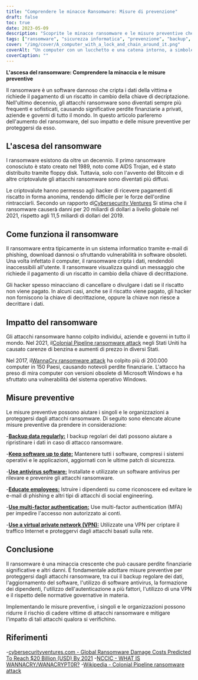 ```yaml
---
title: "Comprendere le minacce Ransomware: Misure di prevenzione"
draft: false
toc: true
date: 2023-05-09
description: "Scoprite le minacce ransomware e le misure preventive che potete adottare per proteggervi da esse."
tags: ["ransomware", "sicurezza informatica", "prevenzione", "backup", "antivirus", "VPN", "autenticazione a più fattori", "regolamenti governativi", "phishing", "ingegneria sociale", "malware", "criminalità informatica", "sicurezza dei dati", "sicurezza della rete", "attacco informatico", "crittografia", "igiene informatica", "risposta agli incidenti", "protezione dei dati", "consapevolezza informatica"]
cover: "/img/cover/A_computer_with_a_lock_and_chain_around_it.png"
coverAlt: "Un computer con un lucchetto e una catena intorno, a simboleggiare la crittografia dei dati da parte del ransomware."
coverCaption: ""
---
```


**L'ascesa del ransomware: Comprendere la minaccia e le misure preventive**

Il ransomware è un software dannoso che cripta i dati della vittima e richiede il pagamento di un riscatto in cambio della chiave di decriptazione. Nell'ultimo decennio, gli attacchi ransomware sono diventati sempre più frequenti e sofisticati, causando significative perdite finanziarie a privati, aziende e governi di tutto il mondo. In questo articolo parleremo dell'aumento del ransomware, del suo impatto e delle misure preventive per proteggersi da esso.

## L'ascesa del ransomware

I ransomware esistono da oltre un decennio. Il primo ransomware conosciuto è stato creato nel 1989, noto come AIDS Trojan, ed è stato distribuito tramite floppy disk. Tuttavia, solo con l'avvento del Bitcoin e di altre criptovalute gli attacchi ransomware sono diventati più diffusi.

Le criptovalute hanno permesso agli hacker di ricevere pagamenti di riscatto in forma anonima, rendendo difficile per le forze dell'ordine rintracciarli. Secondo un rapporto di[Cybersecurity Ventures](https://cybersecurityventures.com/global-ransomware-damage-costs-predicted-to-reach-20-billion-usd-by-2021/#:~:text=The%20damages%20for%202018%20were,fastest%20growing%20type%20of%20cybercrime.) Si stima che il ransomware causerà danni per 20 miliardi di dollari a livello globale nel 2021, rispetto agli 11,5 miliardi di dollari del 2019.

## Come funziona il ransomware

Il ransomware entra tipicamente in un sistema informatico tramite e-mail di phishing, download dannosi o sfruttando vulnerabilità in software obsoleti. Una volta infettato il computer, il ransomware cripta i dati, rendendoli inaccessibili all'utente. Il ransomware visualizza quindi un messaggio che richiede il pagamento di un riscatto in cambio della chiave di decrittazione.

Gli hacker spesso minacciano di cancellare o divulgare i dati se il riscatto non viene pagato. In alcuni casi, anche se il riscatto viene pagato, gli hacker non forniscono la chiave di decrittazione, oppure la chiave non riesce a decrittare i dati.

## Impatto del ransomware

Gli attacchi ransomware hanno colpito individui, aziende e governi in tutto il mondo. Nel 2021, il[Colonial Pipeline ransomware attack](https://en.wikipedia.org/wiki/Colonial_Pipeline_ransomware_attack) negli Stati Uniti ha causato carenze di benzina e aumenti di prezzo in diversi Stati.

Nel 2017, il[WannaCry ransomware attack](https://www.cisa.gov/wannacry) ha colpito più di 200.000 computer in 150 Paesi, causando notevoli perdite finanziarie. L'attacco ha preso di mira computer con versioni obsolete di Microsoft Windows e ha sfruttato una vulnerabilità del sistema operativo Windows.

## Misure preventive

Le misure preventive possono aiutare i singoli e le organizzazioni a proteggersi dagli attacchi ransomware. Di seguito sono elencate alcune misure preventive da prendere in considerazione:

-[**Backup data regularly:**](https://simeononsecurity.com/articles/what-is-the-3-2-1-backup-rule-and-why-you-should-use-it/) I backup regolari dei dati possono aiutare a ripristinare i dati in caso di attacco ransomware.

-[**Keep software up to date:**](https://simeononsecurity.com/articles/implementing-patches-for-systems-with-vulnerabilities/) Mantenere tutti i software, compresi i sistemi operativi e le applicazioni, aggiornati con le ultime patch di sicurezza.

-[**Use antivirus software:**](https://simeononsecurity.com/recommendations/anti-virus) Installate e utilizzate un software antivirus per rilevare e prevenire gli attacchi ransomware.

-[**Educate employees:**](https://simeononsecurity.com/articles/the-impact-of-social-engineering-attacks-on-cybersecurity/) Istruire i dipendenti su come riconoscere ed evitare le e-mail di phishing e altri tipi di attacchi di social engineering.

-[**Use multi-factor authentication:**](https://simeononsecurity.com/articles/what-are-the-diferent-kinds-of-factors-in-mfa/) Use multi-factor authentication (MFA) per impedire l'accesso non autorizzato ai conti.

-[**Use a virtual private network (VPN):**](https://simeononsecurity.com/recommendations/vpns/) Utilizzate una VPN per criptare il traffico Internet e proteggervi dagli attacchi basati sulla rete.

## Conclusione

Il ransomware è una minaccia crescente che può causare perdite finanziarie significative e altri danni. È fondamentale adottare misure preventive per proteggersi dagli attacchi ransomware, tra cui il backup regolare dei dati, l'aggiornamento del software, l'utilizzo di software antivirus, la formazione dei dipendenti, l'utilizzo dell'autenticazione a più fattori, l'utilizzo di una VPN e il rispetto delle normative governative in materia.

Implementando le misure preventive, i singoli e le organizzazioni possono ridurre il rischio di cadere vittime di attacchi ransomware e mitigare l'impatto di tali attacchi qualora si verifichino.


## Riferimenti
-[cybersecurityventures.com - Global Ransomware Damage Costs Predicted To Reach $20 Billion (USD) By 2021](https://cybersecurityventures.com/global-ransomware-damage-costs-predicted-to-reach-20-billion-usd-by-2021/#:~:text=The%20damages%20for%202018%20were,fastest%20growing%20type%20of%20cybercrime.)
-[NCCIC - WHAT IS WANNACRY/WANACRYPT0R?](https://www.cisa.gov/sites/default/files/FactSheets/NCCIC%20ICS_FactSheet_WannaCry_Ransomware_S508C.pdf)
-[Wikipedia - Colonial Pipeline ransomware attack](https://en.wikipedia.org/wiki/Colonial_Pipeline_ransomware_attack)